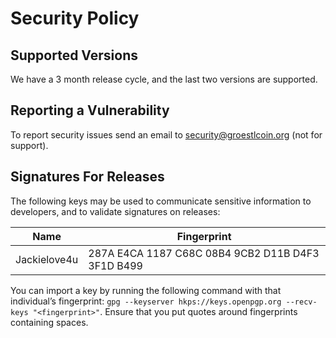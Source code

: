 # Security Policy

## Supported Versions

We have a 3 month release cycle, and the last two versions are supported.

## Reporting a Vulnerability

To report security issues send an email to security@groestlcoin.org (not for support).

## Signatures For Releases

The following keys may be used to communicate sensitive information to
developers, and to validate signatures on releases:

| Name | Fingerprint |
|------|-------------|
| Jackielove4u | 287A E4CA 1187 C68C 08B4 9CB2 D11B D4F3 3F1D B499 |

You can import a key by running the following command with that individual’s fingerprint:
`gpg --keyserver hkps://keys.openpgp.org --recv-keys "<fingerprint>"`.
Ensure that you put quotes around fingerprints containing spaces.
